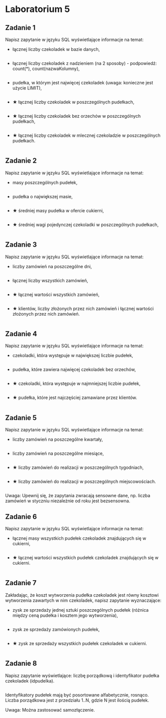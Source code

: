 # Laboratorium 5

## Zadanie 1

Napisz zapytanie w języku SQL wyświetlające informacje na temat:

* łącznej liczby czekoladek w bazie danych,
```sql

```
* łącznej liczby czekoladek z nadzieniem (na 2 sposoby) - podpowiedź: count(*), count(nazwaKolumny),
```sql

```
* pudełka, w którym jest najwięcej czekoladek (uwaga: konieczne jest użycie LIMIT),
```sql

```
* ★ łącznej liczby czekoladek w poszczególnych pudełkach,
```sql

```
* ★ łącznej liczby czekoladek bez orzechów w poszczególnych pudełkach,
```sql

```
* ★ łącznej liczby czekoladek w mlecznej czekoladzie w poszczególnych pudełkach.
```sql

```

## Zadanie 2

Napisz zapytanie w języku SQL wyświetlające informacje na temat:

* masy poszczególnych pudełek,
```sql

```
* pudełka o największej masie,
```sql

```
* ★ średniej masy pudełka w ofercie cukierni,
```sql

```
* ★ średniej wagi pojedynczej czekoladki w poszczególnych pudełkach,
```sql

```

## Zadanie 3

Napisz zapytanie w języku SQL wyświetlające informacje na temat:

* liczby zamówień na poszczególne dni,
```sql

```
* łącznej liczby wszystkich zamówień,
```sql

```
* ★ łącznej wartości wszystkich zamówień,
```sql

```
* ★ klientów, liczby złożonych przez nich zamówień i łącznej wartości złożonych przez nich zamówień.
```sql

```

## Zadanie 4

Napisz zapytanie w języku SQL wyświetlające informacje na temat:

* czekoladki, która występuje w największej liczbie pudełek,
```sql

```
* pudełka, które zawiera najwięcej czekoladek bez orzechów,
```sql

```
* ★ czekoladki, która występuje w najmniejszej liczbie pudełek,
```sql

```
* ★ pudełka, które jest najczęściej zamawiane przez klientów.
```sql

```

## Zadanie 5

Napisz zapytanie w języku SQL wyświetlające informacje na temat:

* liczby zamówień na poszczególne kwartały,
```sql

```
* liczby zamówień na poszczególne miesiące,
```sql

```
* ★ liczby zamówień do realizacji w poszczególnych tygodniach,
```sql

```
* ★ liczby zamówień do realizacji w poszczególnych miejscowościach.
```sql

```

Uwaga: Upewnij się, że zapytania zwracają sensowne dane, np. liczba zamówień w styczniu niezależnie od roku jest bezsensowna.

## Zadanie 6

Napisz zapytanie w języku SQL wyświetlające informacje na temat:

* łącznej masy wszystkich pudełek czekoladek znajdujących się w cukierni,
```sql

```
* ★ łącznej wartości wszystkich pudełek czekoladek znajdujących się w cukierni.
```sql

```

## Zadanie 7 

Zakładając, że koszt wytworzenia pudełka czekoladek jest równy kosztowi wytworzenia zawartych w nim czekoladek, napisz zapytanie wyznaczające:

* zysk ze sprzedaży jednej sztuki poszczególnych pudełek (różnica między ceną pudełka i kosztem jego wytworzenia),
```sql

```
* zysk ze sprzedaży zamówionych pudełek,
```sql

```
* ★ zysk ze sprzedaży wszystkich pudełek czekoladek w cukierni.
```sql

```

## Zadanie 8 

Napisz zapytanie wyświetlające: 
liczbę porządkową i identyfikator pudełka czekoladek (idpudelka). 
```sql

```

Identyfikatory pudełek mają być posortowane alfabetycznie, rosnąco. Liczba porządkowa jest z przedziału 1..N, gdzie N jest ilością pudełek.

Uwaga: Można zastosować samozłączenie.
